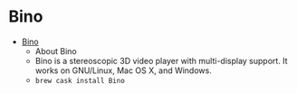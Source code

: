 # Bino
- [Bino](https://bino3d.org/)
  -  About Bino
  - Bino is a stereoscopic 3D video player with multi-display support. It works on GNU/Linux, Mac OS X, and Windows.
  - `brew cask install Bino`
